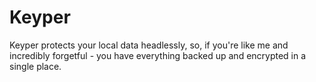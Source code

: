 # Keyper

Keyper protects your local data headlessly, so, if you're like me and incredibly forgetful - you have everything backed up and encrypted in a single place.

## 